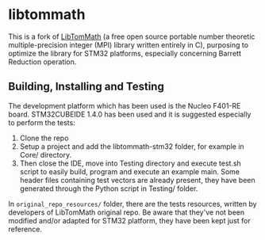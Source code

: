 # libtommath

This is a fork of [LibTomMath](http://www.libtom.net/LibTomMath/) (a free open source portable number theoretic multiple-precision integer (MPI) library written entirely in C), purposing to optimize the library for STM32 platforms, especially concerning Barrett Reduction operation.


## Building, Installing and Testing

The development platform which has been used is the Nucleo F401-RE board. STM32CUBEIDE 1.4.0 has been used and it is suggested especially to perform the tests:

1. Clone the repo
2. Setup a project and add the libtommath-stm32 folder, for example in Core/ directory.
3. Then close the IDE, move into Testing directory and execute test.sh script to easily build, program and execute an example main.
   Some header files containing test vectors are already present, they have been generated through the Python script in Testing/ folder.

In `original_repo_resources/` folder, there are the tests resources, written by developers of LibTomMath original repo.
Be aware that they've not been modified and/or adapted for STM32 platform, they have been kept just for reference.
